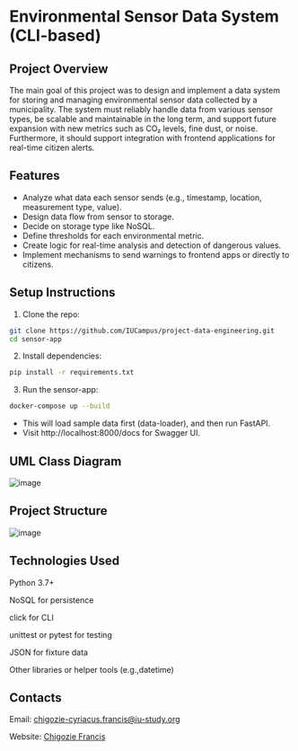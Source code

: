 # Environmental Sensor Data System (CLI-based)

## Project Overview
The main goal of this project was to design and implement a data system for storing and managing environmental sensor data collected by a municipality. The system must reliably handle data from various sensor types, be scalable and maintainable in the long term, and support future expansion with new metrics such as CO₂ levels, fine dust, or noise. Furthermore, it should support integration with frontend applications for real-time citizen alerts.

## Features
- Analyze what data each sensor sends (e.g., timestamp, location, measurement type, value).
- Design data flow from sensor to storage.
- Decide on storage type like NoSQL.
- Define thresholds for each environmental metric.
- Create logic for real-time analysis and detection of dangerous values.
- Implement mechanisms to send warnings to frontend apps or directly to citizens.
  
## Setup Instructions
1. Clone the repo:
```bash
git clone https://github.com/IUCampus/project-data-engineering.git
cd sensor-app
```

2. Install dependencies:
```bash
pip install -r requirements.txt
```

3. Run the sensor-app:
```bash
docker-compose up --build
```

- This will load sample data first (data-loader), and then run FastAPI.
- Visit http://localhost:8000/docs for Swagger UI.

## UML Class Diagram

![image](https://github.com/user-attachments/assets/f5d796e0-fa4d-4573-8e94-d21195d3349b)


## Project Structure

![image](https://github.com/user-attachments/assets/e582c6a2-faa0-4376-8b35-31ac2cbff482)




## Technologies Used

Python 3.7+

NoSQL for persistence

click for CLI

unittest or pytest for testing

JSON for fixture data 

Other libraries or helper tools (e.g.,datetime)


## Contacts

Email: chigozie-cyriacus.francis@iu-study.org

Website: [Chigozie Francis](https://www.franciswebapp.com/home)
